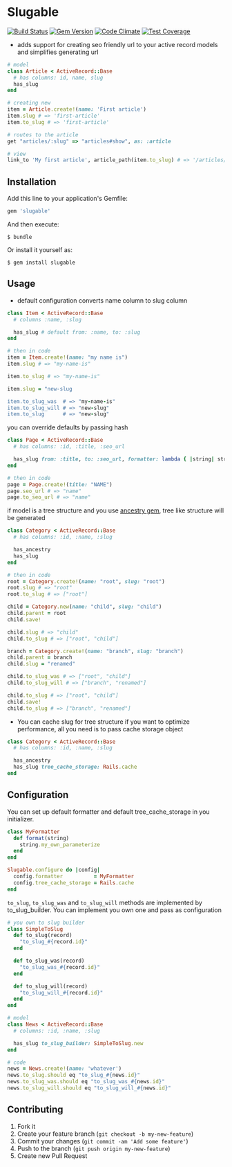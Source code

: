 # Slugable

[![Build Status](https://travis-ci.org/mirrec/slugable.svg?branch=master)](https://travis-ci.org/mirrec/slugable)
[![Gem Version](https://badge.fury.io/rb/slugable.svg)](https://badge.fury.io/rb/slugable)
[![Code Climate](https://codeclimate.com/github/mirrec/slugable/badges/gpa.svg)](https://codeclimate.com/github/mirrec/slugable)
[![Test Coverage](https://codeclimate.com/github/mirrec/slugable/badges/coverage.svg)](https://codeclimate.com/github/mirrec/slugable/coverage)

* adds support for creating seo friendly url to your active record models and simplifies generating url

```ruby
# model
class Article < ActiveRecord::Base
  # has columns: id, name, slug
  has_slug
end

# creating new
item = Article.create!(name: 'First article')
item.slug # => 'first-article'
item.to_slug # => 'first-article'

# routes to the article
get "articles/:slug" => "articles#show", as: :article

# view
link_to 'My first article', article_path(item.to_slug) # => '/articles/first-article'
```

## Installation

Add this line to your application's Gemfile:

```ruby
gem 'slugable'
```

And then execute:

    $ bundle

Or install it yourself as:

    $ gem install slugable

## Usage

* default configuration converts name column to slug column

```ruby
class Item < ActiveRecord::Base
  # columns :name, :slug

  has_slug # default from: :name, to: :slug
end

# then in code
item = Item.create!(name: "my name is")
item.slug # => "my-name-is"

item.to_slug # => "my-name-is"

item.slug = "new-slug

item.to_slug_was  # => "my-name-is"
item.to_slug_will # => "new-slug"
item.to_slug      # => "new-slug"
```

you can override defaults by passing hash

```ruby
class Page < ActiveRecord::Base
  # has columns: :id, :title, :seo_url

  has_slug from: :title, to: :seo_url, formatter: lambda { |string| string.downcase }
end

# then in code
page = Page.create!(title: "NAME")
page.seo_url # => "name"
page.to_seo_url # => "name"
```

if model is a tree structure and you use [ancestry gem](https://github.com/stefankroes/ancestry),
tree like structure will be generated

```ruby
class Category < ActiveRecord::Base
  # has columns: :id, :name, :slug

  has_ancestry
  has_slug
end

# then in code
root = Category.create!(name: "root", slug: "root")
root.slug # => "root"
root.to_slug # => ["root"]

child = Category.new(name: "child", slug: "child")
child.parent = root
child.save!

child.slug # => "child"
child.to_slug # => ["root", "child"]

branch = Category.create!(name: "branch", slug: "branch")
child.parent = branch
child.slug = "renamed"

child.to_slug_was # => ["root", "child"]
child.to_slug_will # => ["branch", "renamed"]

child.to_slug # => ["root", "child"]
child.save!
child.to_slug # => ["branch", "renamed"]
```

* You can cache slug for tree structure if you want to optimize performance, all you need is to pass cache storage object

```ruby
class Category < ActiveRecord::Base
  # has columns: :id, :name, :slug

  has_ancestry
  has_slug tree_cache_storage: Rails.cache
end
```

## Configuration

You can set up default formatter and default tree_cache_storage in you initializer.

```ruby
class MyFormatter
  def format(string)
    string.my_own_parameterize
  end
end

Slugable.configure do |config|
  config.formatter          = MyFormatter
  config.tree_cache_storage = Rails.cache
end
```

`to_slug`, `to_slug_was` and `to_slug_will` methods are implemented by to_slug_builder. You can implement you own one and pass as configuration

```ruby
# you own to slug builder
class SimpleToSlug
  def to_slug(record)
    "to_slug_#{record.id}"
  end

  def to_slug_was(record)
    "to_slug_was_#{record.id}"
  end

  def to_slug_will(record)
    "to_slug_will_#{record.id}"
  end
end

# model
class News < ActiveRecord::Base
  # columns: :id, :name, :slug

  has_slug to_slug_builder: SimpleToSlug.new
end

# code
news = News.create!(name: 'whatever')
news.to_slug.should eq "to_slug_#{news.id}"
news.to_slug_was.should eq "to_slug_was_#{news.id}"
news.to_slug_will.should eq "to_slug_will_#{news.id}"
```

## Contributing

1. Fork it
2. Create your feature branch (`git checkout -b my-new-feature`)
3. Commit your changes (`git commit -am 'Add some feature'`)
4. Push to the branch (`git push origin my-new-feature`)
5. Create new Pull Request
